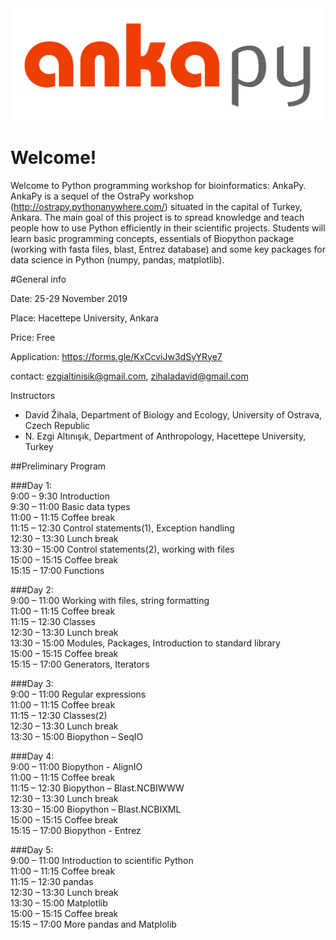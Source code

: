 <img src="logo.png" alt="drawing" width="800"/>


# Welcome!
Welcome to Python programming workshop for bioinformatics: AnkaPy. AnkaPy is a sequel of the OstraPy workshop (<http://ostrapy.pythonanywhere.com/>) situated in the capital of Turkey, Ankara. The main goal of this project is to spread knowledge and teach people how to use Python efficiently in their scientific projects. Students will learn basic programming concepts, essentials of Biopython package (working with fasta files, blast, Entrez database) and some key packages for data science in Python (numpy, pandas, matplotlib).

#General info

Date: 25-29 November 2019

Place: Hacettepe University, Ankara

Price: Free

Application: https://forms.gle/KxCcviJw3dSyYRye7

contact: ezgialtinisik@gmail.com, zihaladavid@gmail.com

Instructors

- David Žihala, Department of Biology and Ecology, University of Ostrava, Czech Republic
- N. Ezgi Altınışık, Department of Anthropology, Hacettepe University, Turkey

##Preliminary Program

###Day 1:\
9:00 – 9:30	Introduction\
9:30 – 11:00	Basic data types\
11:00 – 11:15  Coffee break\
11:15 – 12:30 Control statements(1), Exception handling\
12:30 – 13:30 Lunch break\
13:30 – 15:00 Control statements(2), working with files\
15:00 – 15:15 Coffee break\
15:15 – 17:00 Functions

###Day 2:\
9:00 – 11:00 Working with files, string formatting\
11:00 – 11:15  Coffee break\
11:15 – 12:30 Classes\
12:30 – 13:30 Lunch break\
13:30 – 15:00 Modules, Packages, Introduction to standard library\
15:00 – 15:15 Coffee break\
15:15 – 17:00 Generators, Iterators

###Day 3:\
9:00 – 11:00 Regular expressions\
11:00 – 11:15  Coffee break\
11:15 – 12:30 Classes(2)\
12:30 – 13:30 Lunch break\
13:30 – 15:00 Biopython – SeqIO

###Day 4:\
9:00 – 11:00 Biopython - AlignIO\
11:00 – 11:15  Coffee break\
11:15 – 12:30 Biopython – Blast.NCBIWWW\
12:30 – 13:30 Lunch break\
13:30 – 15:00 Biopython – Blast.NCBIXML\
15:00 – 15:15 Coffee break\
15:15 – 17:00 Biopython - Entrez

###Day 5:\
9:00 – 11:00 Introduction to scientific Python\
11:00 – 11:15  Coffee break\
11:15 – 12:30 pandas\
12:30 – 13:30 Lunch break\
13:30 – 15:00 Matplotlib\
15:00 – 15:15 Coffee break\
15:15 – 17:00 More pandas and Matplolib
